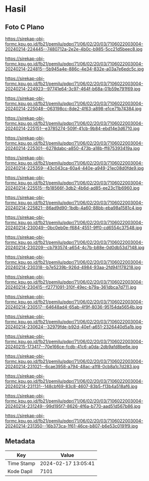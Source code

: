 # Hasil

## Foto C Plano

https://sirekap-obj-formc.kpu.go.id/fb21/pemilu/pdpr/71/06/02/20/03/7106022003004-20240214-224445--7480712a-2e2e-4b0c-b985-5cc21d5beec8.jpg

https://sirekap-obj-formc.kpu.go.id/fb21/pemilu/pdpr/71/06/02/20/03/7106022003004-20240214-224815--5b945a4e-886c-4e34-832e-a03a7e6edc5c.jpg

https://sirekap-obj-formc.kpu.go.id/fb21/pemilu/pdpr/71/06/02/20/03/7106022003004-20240214-224923--97741e64-3c97-464f-b68a-01b59e791f69.jpg

https://sirekap-obj-formc.kpu.go.id/fb21/pemilu/pdpr/71/06/02/20/03/7106022003004-20240214-225048--063198cc-8de2-4f63-a898-e1ce71b74384.jpg

https://sirekap-obj-formc.kpu.go.id/fb21/pemilu/pdpr/71/06/02/20/03/7106022003004-20240214-225151--e3785274-509f-41cb-9b84-ebd14e3d6710.jpg

https://sirekap-obj-formc.kpu.go.id/fb21/pemilu/pdpr/71/06/02/20/03/7106022003004-20240214-225301--6278dabc-a850-473b-a18b-ff875393419a.jpg

https://sirekap-obj-formc.kpu.go.id/fb21/pemilu/pdpr/71/06/02/20/03/7106022003004-20240214-225359--43c043ca-60a4-440e-a949-21ec08d0fde9.jpg

https://sirekap-obj-formc.kpu.go.id/fb21/pemilu/pdpr/71/06/02/20/03/7106022003004-20240214-225515--fb18566f-3db2-4b6d-ad85-ee23c11b6960.jpg

https://sirekap-obj-formc.kpu.go.id/fb21/pemilu/pdpr/71/06/02/20/03/7106022003004-20240214-225821--86ad9d90-1bdb-4a60-88bb-eba98a1581c4.jpg

https://sirekap-obj-formc.kpu.go.id/fb21/pemilu/pdpr/71/06/02/20/03/7106022003004-20240214-230049--0bc0eb0e-f684-4551-9ff0-cd6554c37548.jpg

https://sirekap-obj-formc.kpu.go.id/fb21/pemilu/pdpr/71/06/02/20/03/7106022003004-20240214-230209--cb793574-a654-4c7b-b88e-0d0db53d7148.jpg

https://sirekap-obj-formc.kpu.go.id/fb21/pemilu/pdpr/71/06/02/20/03/7106022003004-20240214-230318--b7e5239b-926d-4984-93aa-2fd941178218.jpg

https://sirekap-obj-formc.kpu.go.id/fb21/pemilu/pdpr/71/06/02/20/03/7106022003004-20240214-230415--f2771091-310f-49ec-b79a-361dbca7d711.jpg

https://sirekap-obj-formc.kpu.go.id/fb21/pemilu/pdpr/71/06/02/20/03/7106022003004-20240214-230517--64648ad4-65ab-4f9f-8036-95154da5654b.jpg

https://sirekap-obj-formc.kpu.go.id/fb21/pemilu/pdpr/71/06/02/20/03/7106022003004-20240214-230624--32979fde-b92d-40ef-a651-2326440d5a1b.jpg

https://sirekap-obj-formc.kpu.go.id/fb21/pemilu/pdpr/71/06/02/20/03/7106022003004-20240215-173417--70e166ce-fcdb-41c6-a0da-2db9afd8be6e.jpg

https://sirekap-obj-formc.kpu.go.id/fb21/pemilu/pdpr/71/06/02/20/03/7106022003004-20240214-231021--6cae3958-a794-48ac-a1f8-0cb8a1c7d283.jpg

https://sirekap-obj-formc.kpu.go.id/fb21/pemilu/pdpr/71/06/02/20/03/7106022003004-20240214-231131--148cbf69-83c8-4607-83b5-f13b4a518af6.jpg

https://sirekap-obj-formc.kpu.go.id/fb21/pemilu/pdpr/71/06/02/20/03/7106022003004-20240214-231249--99d195f7-8626-4f6a-b770-aad51d567b86.jpg

https://sirekap-obj-formc.kpu.go.id/fb21/pemilu/pdpr/71/06/02/20/03/7106022003004-20240214-231350--16b373ca-1f61-46ce-b807-b6e53c0191f9.jpg


## Metadata

| Key        | Value               |
| ---------- | ------------------- |
| Time Stamp | 2024-02-17 13:05:41 |
| Kode Dapil | 7101                |




